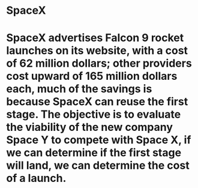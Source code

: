 # SpaceX
# SpaceX advertises Falcon 9 rocket launches on its website, with a cost of 62 million dollars; other providers cost upward of 165 million dollars each, much of the savings is because SpaceX can reuse the first stage. The objective is to evaluate the viability of the new company Space Y to compete with Space X, if we can determine if the first stage will land, we can determine the cost of a launch.
